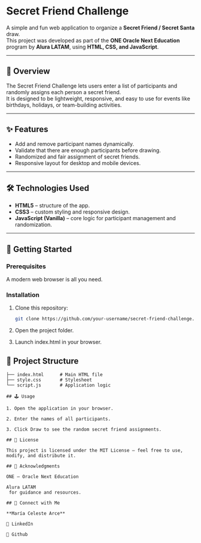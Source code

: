 # Secret Friend Challenge

A simple and fun web application to organize a **Secret Friend / Secret Santa** draw.  
This project was developed as part of the **ONE Oracle Next Education** program by **Alura LATAM**, using **HTML, CSS, and JavaScript**.

---

## 📖 Overview
The Secret Friend Challenge lets users enter a list of participants and randomly assigns each person a secret friend.  
It is designed to be lightweight, responsive, and easy to use for events like birthdays, holidays, or team-building activities.

---

## ✨ Features
- Add and remove participant names dynamically.  
- Validate that there are enough participants before drawing.  
- Randomized and fair assignment of secret friends.  
- Responsive layout for desktop and mobile devices.

---

## 🛠️ Technologies Used
- **HTML5** – structure of the app.  
- **CSS3** – custom styling and responsive design.  
- **JavaScript (Vanilla)** – core logic for participant management and randomization.

---

## 🚀 Getting Started

### Prerequisites
A modern web browser is all you need.

### Installation
1. Clone this repository:
   ```bash
   git clone https://github.com/your-username/secret-friend-challenge.git
2. Open the project folder.

3. Launch index.html in your browser.

## 📂 Project Structure

```secret-friend-challenge/
├── index.html      # Main HTML file
├── style.css       # Stylesheet
└── script.js       # Application logic

## 🕹️ Usage

1. Open the application in your browser.

2. Enter the names of all participants.

3. Click Draw to see the random secret friend assignments.

## 📜 License

This project is licensed under the MIT License – feel free to use, modify, and distribute it.

## 🙏 Acknowledgments

ONE – Oracle Next Education

Alura LATAM
 for guidance and resources.

## 🤝 Connect with Me

**María Celeste Arce**

💼 LinkedIn

🐙 Github
